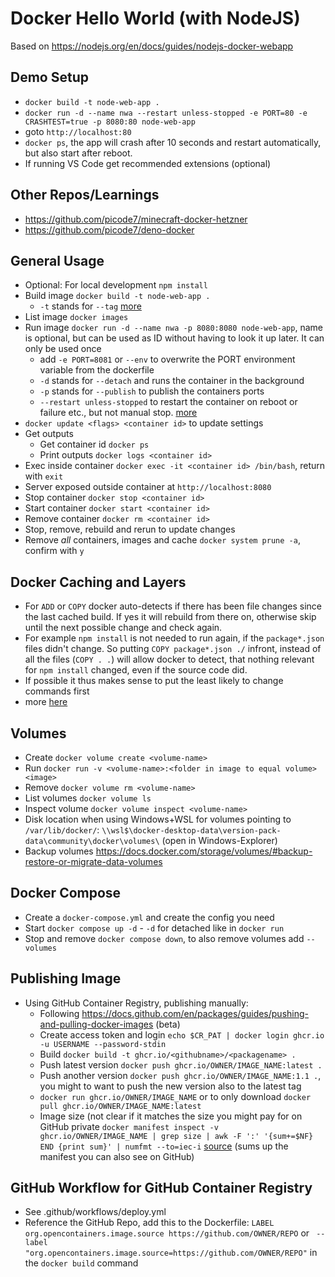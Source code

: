 # Docker Hello World (with NodeJS)

Based on <https://nodejs.org/en/docs/guides/nodejs-docker-webapp>

## Demo Setup

- `docker build -t node-web-app .`
- `docker run -d --name nwa --restart unless-stopped -e PORT=80 -e CRASHTEST=true -p 8080:80 node-web-app`
- goto `http://localhost:80`
- `docker ps`, the app will crash after 10 seconds and restart automatically, but also start after reboot.
- If running VS Code get recommended extensions (optional)

## Other Repos/Learnings

- <https://github.com/picode7/minecraft-docker-hetzner>
- <https://github.com/picode7/deno-docker>

## General Usage

- Optional: For local development `npm install`
- Build image `docker build -t node-web-app .`
  - `-t` stands for `--tag` [more](https://docs.docker.com/engine/reference/commandline/build/)
- List image `docker images`
- Run image `docker run -d --name nwa -p 8080:8080 node-web-app`, name is optional, but can be used as ID without having to look it up later. It can only be used once
  - add `-e PORT=8081` or `--env` to overwrite the PORT environment variable from the dockerfile
  - `-d` stands for `--detach` and runs the container in the background
  - `-p` stands for `--publish` to publish the containers ports
  - `--restart unless-stopped` to restart the container on reboot or failure etc., but not manual stop. [more](https://docs.docker.com/config/containers/start-containers-automatically/)
- `docker update <flags> <container id>` to update settings
- Get outputs
  - Get container id `docker ps`
  - Print outputs `docker logs <container id>`
- Exec inside container `docker exec -it <container id> /bin/bash`, return with `exit`
- Server exposed outside container at `http://localhost:8080`
- Stop container `docker stop <container id>`
- Start container `docker start <container id>`
- Remove container `docker rm <container id>`
- Stop, remove, rebuild and rerun to update changes
- Remove _all_ containers, images and cache `docker system prune -a`, confirm with `y`

## Docker Caching and Layers

- For `ADD` or `COPY` docker auto-detects if there has been file changes since the last cached build. If yes it will rebuild from there on, otherwise skip until the next possible change and check again.
- For example `npm install` is not needed to run again, if the `package*.json` files didn't change. So putting `COPY package*.json ./` infront, instead of all the files (`COPY . .`) will allow docker to detect, that nothing relevant for `npm install` changed, even if the source code did.
- If possible it thus makes sense to put the least likely to change commands first
- more [here](https://docs.docker.com/develop/develop-images/dockerfile_best-practices/)

## Volumes

- Create `docker volume create <volume-name>`
- Run `docker run -v <volume-name>:<folder in image to equal volume> <image>`
- Remove `docker volume rm <volume-name>`
- List volumes `docker volume ls`
- Inspect volume `docker volume inspect <volume-name>`
- Disk location when using Windows+WSL for volumes pointing to `/var/lib/docker/`: `\\wsl$\docker-desktop-data\version-pack-data\community\docker\volumes\` (open in Windows-Explorer)
- Backup volumes <https://docs.docker.com/storage/volumes/#backup-restore-or-migrate-data-volumes>

## Docker Compose

- Create a `docker-compose.yml` and create the config you need
- Start `docker compose up -d` - `-d` for detached like in `docker run`
- Stop and remove `docker compose down`, to also remove volumes add `--volumes`

## Publishing Image

- Using GitHub Container Registry, publishing manually:
  - Following <https://docs.github.com/en/packages/guides/pushing-and-pulling-docker-images> (beta)
  - Create access token and login `echo $CR_PAT | docker login ghcr.io -u USERNAME --password-stdin`
  - Build `docker build -t ghcr.io/<githubname>/<packagename> .`
  - Push latest version `docker push ghcr.io/OWNER/IMAGE_NAME:latest .`
  - Push another version `docker push ghcr.io/OWNER/IMAGE_NAME:1.1 .`, you might to want to push the new version also to the latest tag
  - `docker run ghcr.io/OWNER/IMAGE_NAME` or to only download `docker pull ghcr.io/OWNER/IMAGE_NAME:latest`
  - Image size (not clear if it matches the size you might pay for on GitHub private `docker manifest inspect -v ghcr.io/OWNER/IMAGE_NAME | grep size | awk -F ':' '{sum+=$NF} END {print sum}' | numfmt --to=iec-i` [source](https://stackoverflow.com/a/55156181/4339170) (sums up the manifest you can also see on GitHub)

## GitHub Workflow for GitHub Container Registry

- See .github/workflows/deploy.yml
- Reference the GitHub Repo, add this to the Dockerfile: `LABEL org.opencontainers.image.source https://github.com/OWNER/REPO` or ` --label "org.opencontainers.image.source=https://github.com/OWNER/REPO"` in the `docker build` command
